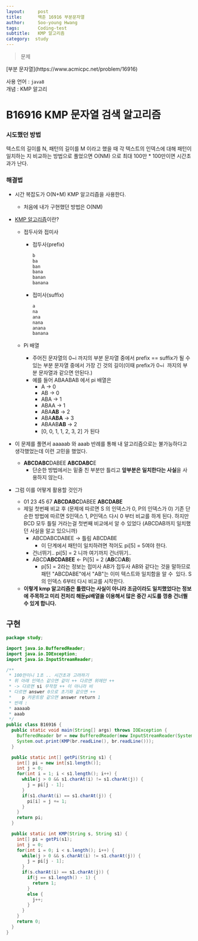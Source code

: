 ```yaml
---
layout:     post
title:      백준 16916 부분문자열
author:     Soo-young Hwang
tags: 		Coding-test
subtitle:   KMP 알고리즘
category:  study
---
```


<blockquote>문제</blockquote>
[부분 문자열](https://www.acmicpc.net/problem/16916)   

사용 언어 : `java8`      
개념 : KMP 알고리


# B16916 KMP 문자열 검색 알고리즘

### 시도했던 방법

텍스트의 길이를 N, 패턴의 길이를 M 이라고 했을 때 각 텍스트의 인덱스에 대해 패턴이 일치하는 지 비교하는 방법으로 풀었으면 O(NM) 으로 최대 100만 * 100만이면 시간초과가 난다.

### 해결법

- 시간 복잡도가 O(N+M) KMP 알고리즘을 사용한다.
    - 처음에 내가 구현했던 방법은 O(NM)
- [KMP 알고리즘](https://bowbowbow.tistory.com/6)이란?
    - 접두사와 접미사
        - 접두사(prefix)

            ```jsx
            b
            ba
            ban
            bana
            banan
            banana
            ```

        - 접미사(suffix)

            ```jsx
            a
            na
            ana
            nana
            anana
            banana
            ```

    - Pi 배열
        - 주어진 문자열의 0~i 까지의 부분 문자열 중에서 prefix == suffix가 될 수 있는 부분 문자열 중에서 가장 긴 것의 길이(이때 prefix가 0~i  까지의 부분 문자열과 같으면 안된다.)
        - 예를 들어 ABAABAB 에서 pi 배열은
            - A → 0
            - AB → 0
            - ABA → 1
            - ABAA → 1
            - ABA**AB** → 2
            - ABA**ABA** → 3
            - ABAAB**AB** → 2
            - [0, 0, 1, 1, 2, 3, 2] 가 된다

- 이 문제를 풀면서 aaaaab 와 aaab 반례를 통해 내 알고리즘으로는 불가능하다고 생각했었는데 이런 고민을 했었다.
    - **ABCDABC**DABEE
      **ABCDABC**E
        - 단순한 방법에서는 밑줄 친 부분만 틀리고 **앞부분은 일치한다는 사실**을 사용하지 않는다.
- 그럼 이를 어떻게 활용할 것인가
    - 01 23 45 67
      **ABCDABC**DABEE
      **ABCDABE**
    - 제일 첫번째 비교 후 (문제에 따르면 S 의 인덱스가 0, P의 인덱스가 0)
      기존 단순한 방법에 따르면 S인덱스 1, P인덱스 다시 0 부터 비교를 하게 된다.
      하지만 BCD 모두 틀릴 거라는걸 첫번째 비교에서 알 수 있었다 (ABCDAB까지 일치했던 사실을 알고 있으니까)
        - ABCDABCDABEE → 틀림
          ABCDABE
            - 이 단계에서 패턴이 일치하려면 적어도 pi[5] = 5여야 한다.
        - 건너뛰기.. pi[5] = 2 니까 여기까지 건너뛰기..
        - ABCD**ABCDABEE** ← Pi[5] = 2 (**AB**CD**AB**)
            - p[5] = 2라는 정보는 접미사 AB가 접두사 AB와 같다는 것을 말하므로 패턴 "ABCDABE"에서 "AB"는 이미 텍스트와 일치함을 알 수  있다. S의 인덱스 6부터 다시 비교를 시작한다.
    - **이렇게 kmp 알고리즘은 틀렸다는 사실이 아니라 조금이라도 일치했었다는 정보에 주목하고 미리 전처리 해둔pi배열을 이용해서 많은 중간 시도를 껑충 건너띌 수 있게 합니다.**

## 구현

```java
package study;

import java.io.BufferedReader;
import java.io.IOException;
import java.io.InputStreamReader;

/**
 * 100만이니 1초 .. 시간초과 고려하기
 * 위 아래 인덱스 같으면 같이 ++ 다르면 위에만 ++
 * -> 다르면 si 무작정 ++ 이 아니라 비
 * 다르면 answer 0으로 초기화 같으면 ++
 *    p 카운트랑 같으면 answer return 1
 * 반례 :
 * aaaaab
 * aaab
 */
public class B16916 {
  public static void main(String[] args) throws IOException {
    BufferedReader br = new BufferedReader(new InputStreamReader(System.in));
    System.out.print(KMP(br.readLine(), br.readLine()));
  }

  public static int[] getPi(String s1) {
    int[] pi = new int[s1.length()];
    int j = 0;
    for(int i = 1; i < s1.length(); i++) {
      while(j > 0 && s1.charAt(i) != s1.charAt(j)) {
        j = pi[j - 1];
      }
      if(s1.charAt(i) == s1.charAt(j)) {
        pi[i] = j += 1;
      }
    }
    return pi;
  }

  public static int KMP(String s, String s1) {
    int[] pi = getPi(s1);
    int j = 0;
    for(int i = 0; i < s.length(); i++) {
      while(j > 0 && s.charAt(i) != s1.charAt(j)) {
        j = pi[j - 1];
      }
      if(s.charAt(i) == s1.charAt(j)) {
        if(j == s1.length() - 1) {
          return 1;
        }
        else {
          j++;
        }
      }
    }
    return 0;
  }
}

```